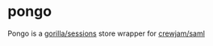# pongo
Pongo is a [gorilla/sessions](https://github.com/gorilla/sessions) store wrapper for [crewjam/saml](https://github.com/crewjam/saml)
